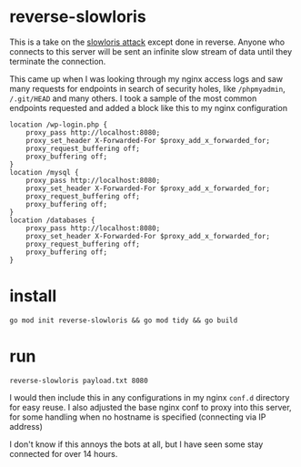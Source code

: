 # reverse-slowloris

This is a take on the
[slowloris attack](https://en.wikipedia.org/wiki/Slowloris_(computer_security))
except done in reverse. Anyone who connects to this server will be sent an
infinite slow stream of data until they terminate the connection.

This came up when I was looking through my nginx access logs and saw many
requests for endpoints in search of security holes, like `/phpmyadmin`,
`/.git/HEAD` and many others. I took a sample of the most common endpoints
requested and added a block like this to my nginx configuration

    location /wp-login.php {
        proxy_pass http://localhost:8080;
        proxy_set_header X-Forwarded-For $proxy_add_x_forwarded_for;
        proxy_request_buffering off;
        proxy_buffering off;
    }
    location /mysql {
        proxy_pass http://localhost:8080;
        proxy_set_header X-Forwarded-For $proxy_add_x_forwarded_for;
        proxy_request_buffering off;
        proxy_buffering off;
    }
    location /databases {
        proxy_pass http://localhost:8080;
        proxy_set_header X-Forwarded-For $proxy_add_x_forwarded_for;
        proxy_request_buffering off;
        proxy_buffering off;
    }

# install

`
go mod init reverse-slowloris && go mod tidy && go build
`

# run

`reverse-slowloris payload.txt 8080`


I would then include this in any configurations in my nginx `conf.d` directory
for easy reuse. I also adjusted the base nginx conf to proxy into this server,
for some handling when no hostname is specified (connecting via IP address)

I don't know if this annoys the bots at all, but I have seen some stay connected
for over 14 hours.
